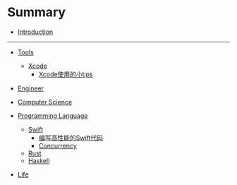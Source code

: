 # Summary

- [Introduction](./Introduction.md)

--------

- [Tools]()
    - [Xcode]()
        - [Xcode使用的小tips](./Tools/Xcode/tips.md)

- [Engineer]()

- [Computer Science]()

- [Programming Language]()
    - [Swift](./PL/Swift/swift.md)
        - [编写高性能的Swift代码](./PL/Swift/performance.md)
        - [Concurrency](./PL/Swift/concurrency.md)
    - [Rust](./PL/Rust/rust.md)
    - [Haskell](./PL/Haskell/haskell.md)

- [Life]()
